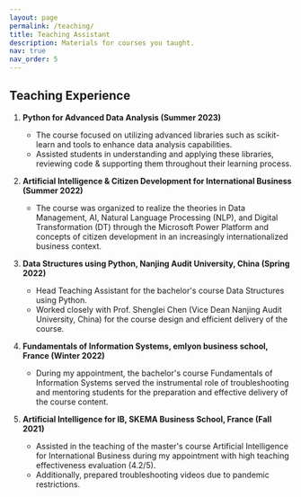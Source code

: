 ```yaml
---
layout: page
permalink: /teaching/
title: Teaching Assistant
description: Materials for courses you taught.
nav: true
nav_order: 5
---
```


## Teaching Experience

1. **Python for Advanced Data Analysis (Summer 2023)**
   - The course focused on utilizing advanced libraries such as scikit-learn and tools to enhance data analysis capabilities.
   - Assisted students in understanding and applying these libraries, reviewing code & supporting them throughout their learning process.

2. **Artificial Intelligence & Citizen Development for International Business (Summer 2022)**
   - The course was organized to realize the theories in Data Management, AI, Natural Language Processing (NLP), and Digital Transformation (DT) through the Microsoft Power Platform and concepts of citizen development in an increasingly internationalized business context.

3. **Data Structures using Python, Nanjing Audit University, China (Spring 2022)**
   - Head Teaching Assistant for the bachelor's course Data Structures using Python.
   - Worked closely with Prof. Shenglei Chen (Vice Dean Nanjing Audit University, China) for the course design and efficient delivery of the course.

4. **Fundamentals of Information Systems, emlyon business school, France (Winter 2022)**
   - During my appointment, the bachelor's course Fundamentals of Information Systems served the instrumental role of troubleshooting and mentoring students for the preparation and effective delivery of the course content.

5. **Artificial Intelligence for IB, SKEMA Business School, France (Fall 2021)**
   - Assisted in the teaching of the master's course Artificial Intelligence for International Business during my appointment with high teaching effectiveness evaluation (4.2/5).
   - Additionally, prepared troubleshooting videos due to pandemic restrictions.
